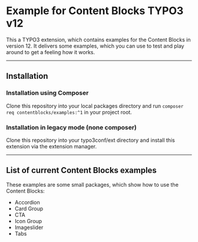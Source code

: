 # Example for Content Blocks TYPO3 v12

This a TYPO3 extension, which contains examples for the Content Blocks in version 12.
It delivers some examples, which you can use to test and play around to get a feeling how it works.
____

## Installation

### Installation using Composer

Clone this repository into your local packages directory and run `composer req contentblocks/examples:^1` in your project root.

### Installation in legacy mode (none composer)

Clone this repository into your typo3conf/ext directory and install this extension via the extension manager.

___

## List of current Content Blocks examples

These examples are some small packages, which show how to use the Content Blocks:

* Accordion
* Card Group
* CTA
* Icon Group
* Imageslider
* Tabs
